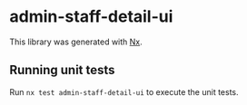 # admin-staff-detail-ui

This library was generated with [Nx](https://nx.dev).

## Running unit tests

Run `nx test admin-staff-detail-ui` to execute the unit tests.
